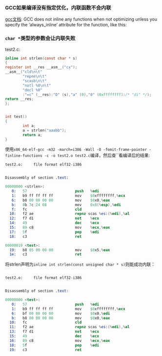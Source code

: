


### GCC如果编译没有指定优化，内联函数不会内联
[gcc文档](https://gcc.gnu.org/onlinedocs/gcc/Inline.html): GCC does not inline any functions when not optimizing unless you specify the ‘always_inline’ attribute for the function, like this:


### `char *`类型的参数会让内联失败
test2.c:
```c
inline int strlen(const char * s)
{
register int __res __asm__("cx");
__asm__("cld\n\t"
        "repne\n\t"
        "scasb\n\t"
        "notl %0\n\t"
        "decl %0"
        :"=c" (__res):"D" (s),"a" (0),"0" (0xffffffff):/* "di" */);
return __res;
};


int test()
{
        int a;
        a = strlen("aaabb");
        return a;
}
```

使用`x86_64-elf-gcc -m32 -march=i386 -Wall -O -fomit-frame-pointer -finline-functions -c -o test2.o test2.c`编译，然后查``看编译后的结果:

```s
test2.o:     file format elf32-i386


Disassembly of section .text:

00000000 <strlen>:
   0:	57                   	push   %edi
   1:	b9 ff ff ff ff       	mov    $0xffffffff,%ecx
   6:	b8 00 00 00 00       	mov    $0x0,%eax
   b:	8b 7c 24 08          	mov    0x8(%esp),%edi
   f:	fc                   	cld
  10:	f2 ae                	repnz scas %es:(%edi),%al
  12:	f7 d1                	not    %ecx
  14:	49                   	dec    %ecx
  15:	89 c8                	mov    %ecx,%eax
  17:	5f                   	pop    %edi
  18:	c3                   	ret

00000019 <test>:
  19:	b8 05 00 00 00       	mov    $0x5,%eax
  1e:	c3                   	ret
```

将strlen声明为`inline int strlen(const unsigned char * s)`则能成功内联：
```s

test2.o:     file format elf32-i386


Disassembly of section .text:

00000000 <test>:
   0:	57                   	push   %edi
   1:	b9 ff ff ff ff       	mov    $0xffffffff,%ecx
   6:	bf 00 00 00 00       	mov    $0x0,%edi
   b:	b8 00 00 00 00       	mov    $0x0,%eax
  10:	fc                   	cld
  11:	f2 ae                	repnz scas %es:(%edi),%al
  13:	f7 d1                	not    %ecx
  15:	49                   	dec    %ecx
  16:	89 c8                	mov    %ecx,%eax
  18:	5f                   	pop    %edi
  19:	c3                   	ret
```

